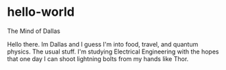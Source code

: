 # hello-world
The Mind of Dallas

Hello there. Im Dallas and I guess I'm into food, travel, and quantum physics. The usual stuff. 
I'm studying Electrical Engineering with the hopes that one day I can shoot lightning bolts from
my hands like Thor. 
